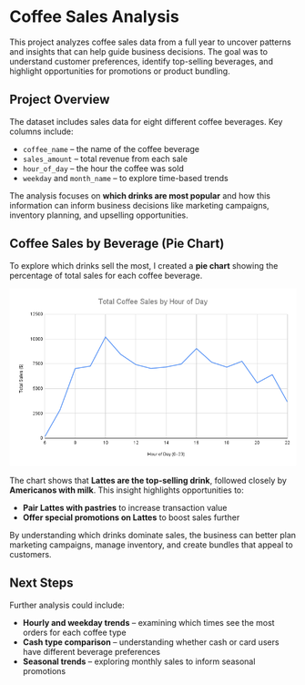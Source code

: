 # Coffee Sales Analysis

This project analyzes coffee sales data from a full year to uncover patterns and insights that can help guide business decisions. The goal was to understand customer preferences, identify top-selling beverages, and highlight opportunities for promotions or product bundling.

## Project Overview

The dataset includes sales data for eight different coffee beverages. Key columns include:

- `coffee_name` – the name of the coffee beverage  
- `sales_amount` – total revenue from each sale  
- `hour_of_day` – the hour the coffee was sold  
- `weekday` and `month_name` – to explore time-based trends  

The analysis focuses on **which drinks are most popular** and how this information can inform business decisions like marketing campaigns, inventory planning, and upselling opportunities.

## Coffee Sales by Beverage (Pie Chart)

To explore which drinks sell the most, I created a **pie chart** showing the percentage of total sales for each coffee beverage.

![Coffee Sales by Hour](sales_by_hour.png)

The chart shows that **Lattes are the top-selling drink**, followed closely by **Americanos with milk**. This insight highlights opportunities to:

- **Pair Lattes with pastries** to increase transaction value  
- **Offer special promotions on Lattes** to boost sales further  

By understanding which drinks dominate sales, the business can better plan marketing campaigns, manage inventory, and create bundles that appeal to customers.

## Next Steps

Further analysis could include:

- **Hourly and weekday trends** – examining which times see the most orders for each coffee type  
- **Cash type comparison** – understanding whether cash or card users have different beverage preferences  
- **Seasonal trends** – exploring monthly sales to inform seasonal promotions  

